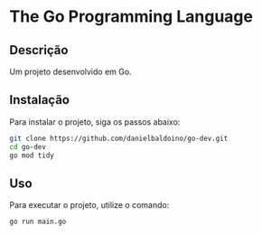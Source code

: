 # The Go Programming Language

## Descrição
Um projeto desenvolvido em Go.

## Instalação
Para instalar o projeto, siga os passos abaixo:

```sh
git clone https://github.com/danielbaldoino/go-dev.git
cd go-dev
go mod tidy
```

## Uso
Para executar o projeto, utilize o comando:

```sh
go run main.go
```
